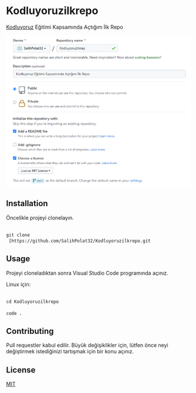 # Kodluyoruzilkrepo
[Kodluyoruz](https://www.kodluyoruz.org/) Eğitimi Kapsamında Açtığım İlk Repo

![](https://raw.githubusercontent.com/SalihPolat32/Kodluyoruzilkrepo/main/Ads%C4%B1z.png)

## Installation

Öncelikle projeyi clonelayın.

```

git clone
 [https://github.com/SalihPolat32/Kodluyoruzilkrepo.git

```

## Usage

Projeyi cloneladıktan sonra Visual Studio Code programında açınız.

Linux için:

```

cd Kodluyoruzilkrepo

code .

```

## Contributing

Pull requestler kabul edilir. Büyük değişiklikler için, lütfen önce neyi değiştirmek istediğinizi tartışmak için bir konu açınız.

## License

[MIT](https://choosealicense.com/licenses/mit/)
